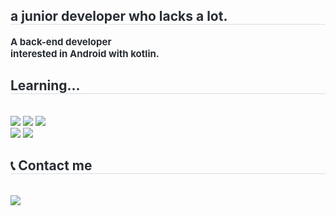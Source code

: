 <div align= "center">
    <div style="text-align: left;"> 
    <h2 style="border-bottom: 1px solid #d8dee4; color: #282d33;"> a junior developer who lacks a lot. </h2>  
    <div style="font-weight: 700; font-size: 15px; text-align: left; color: #282d33;">  A back-end developer
    <br> interested in Android with kotlin.
    </div> 
    </div>
    <div style="text-align: left;">
    <h2 style="border-bottom: 1px solid #d8dee4; color: #282d33;">  Learning... </h2> <br> 
    <div style="margin: ; text-align: left;" "text-align: left;"> 
        <img src="https://img.shields.io/badge/kotlin-7F52FF?style=for-the-badge&logo=kotlin&logoColor=white">
        <img src="https://img.shields.io/badge/Spring_Boot-6DB33F?style=for-the-badge&logo=SpringBoot&logoColor=white">
        <img src="https://img.shields.io/badge/MySQL-4479A1?style=for-the-badge&logo=MySQL&logoColor=white">
        <br><img src="https://img.shields.io/badge/Android-3DDC84?style=for-the-badge&logo=Android&logoColor=white">
        <img src="https://img.shields.io/badge/intellij_idea-000000?style=for-the-badge&logo=intellijidea&logoColor=white">
        </div>
    </div>
    <div style="text-align: left;">
    <h2 style="border-bottom: 1px solid #d8dee4; color: #282d33;"> 📞 Contact me  </h2> <br> 
    <div style="text-align: left;"> <a href=https://www.instagram.com/sugowslt/> <img src="https://img.shields.io/badge/Instagram-E4405F?style=for-the-badge&logo=Instagram&logoColor=white&link=https://www.instagram.com/sugowslt/"> </a>
          </div>  <br> 
    <div style="text-align: left;">  </div> 
    </div>
    
